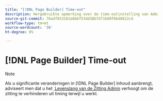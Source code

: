 ```yaml
---
title: "[!DNL Page Builder] Time-out"
description: Hergebruikte opmerking over de time-outinstelling van Admin
source-git-commit: 76adf853181e6bbf53dd38b7d71b09f6bd8812cd
workflow-type: tm+mt
source-wordcount: '36'
ht-degree: 0%

---
```


# [!DNL Page Builder] Time-out

>[!NOTE]
>
>Als u significante veranderingen in [!DNL Page Builder] inhoud aanbrengt, adviseert men dat u het [&#x200B; Levenslang van de Zitting Admin &#x200B;](../systems/security-admin.md) verhoogt om de zitting te verhinderen uit timing terwijl u werkt.
